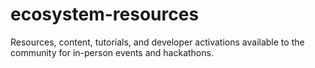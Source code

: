 # ecosystem-resources
Resources, content, tutorials, and developer activations available to the community for in-person events and hackathons.
